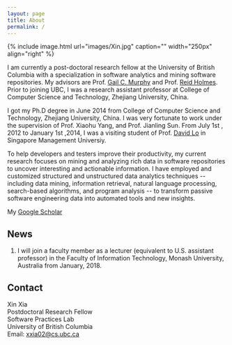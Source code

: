 ```yaml
---
layout: page
title: About 
permalink: /
---
```


{% include image.html url="images/Xin.jpg" caption="" width="250px"   align="right" %}

I am currently a post-doctoral research fellow at the University of British Columbia with
a specialization in software analytics and mining software repositories. My advisors are Prof. [Gail C. Murphy] and Prof. [Reid Holmes]. Prior to joining UBC, I was a research assistant professor at College of Computer Science and Technology, Zhejiang University, China. 

I got my Ph.D degree in June 2014 from College of Computer Science and Technology,  Zhejiang University, China.  I was very fortunate to work under the supervision of  Prof. Xiaohu Yang, and Prof. Jianling Sun. From July 1st , 2012 to January 1st ,2014, I was a visiting student of Prof. [David Lo] in Singapore Management Universiy. 


To help developers and testers improve their productivity, my current research focuses on mining and analyzing
rich data in software repositories to uncover interesting and actionable information. I have employed and customized structured and unstructured data analytics techniques -- including data mining, information retrieval,
natural language processing, search-based algorithms, and program analysis -- to transform passive software
engineering data into automated tools and new insights.

My [Google Scholar]

## News

1. I will join a faculty member as a lecturer (equivalent to U.S. assistant professor) in the Faculty of Information Technology, Monash University, Australia from January, 2018.

## Contact

Xin Xia <br />
Postdoctoral Research Fellow<br />
Software Practices Lab <br />
University of British Columbia <br />
Email: [xxia02@cs.ubc.ca]

[Gail C. Murphy]: https://blogs.ubc.ca/gailcmurphy/
[Reid Holmes]: https://www.cs.ubc.ca/~rtholmes/index.html
[David Lo]: http://www.mysmu.edu/faculty/davidlo/
[xxia02@cs.ubc.ca]: mailto:xxia02@cs.ubc.ca
[Google Scholar]: https://scholar.google.com/citations?user=XSZRxOEAAAAJ
